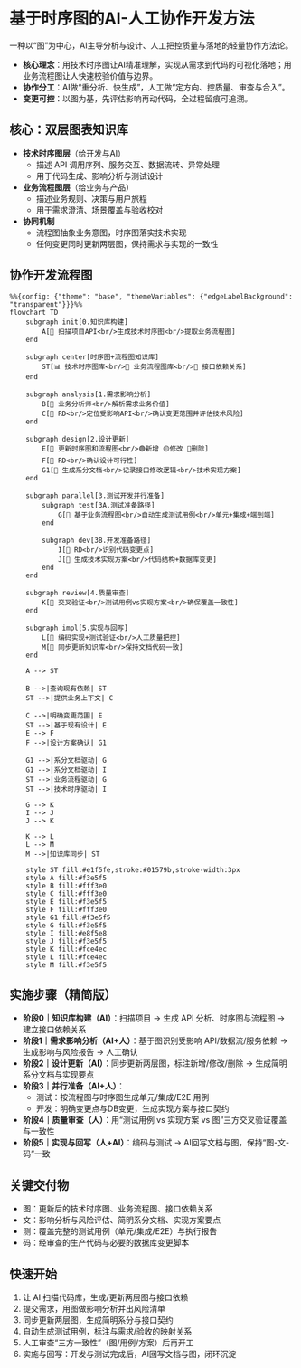 # 基于时序图的AI-人工协作开发方法

一种以“图”为中心，AI主导分析与设计、人工把控质量与落地的轻量协作方法论。

- **核心理念**：用技术时序图让AI精准理解，实现从需求到代码的可视化落地；用业务流程图让人快速校验价值与边界。
- **协作分工**：AI做“重分析、快生成”，人工做“定方向、控质量、审查与合入”。
- **变更可控**：以图为基，先评估影响再动代码，全过程留痕可追溯。

## 核心：双层图表知识库

- **技术时序图层**（给开发与AI）
  - 描述 API 调用序列、服务交互、数据流转、异常处理
  - 用于代码生成、影响分析与测试设计
- **业务流程图层**（给业务与产品）
  - 描述业务规则、决策与用户旅程
  - 用于需求澄清、场景覆盖与验收校对
- **协同机制**
  - 流程图抽象业务意图，时序图落实技术实现
  - 任何变更同时更新两层图，保持需求与实现的一致性

## 协作开发流程图

```mermaid
%%{config: {"theme": "base", "themeVariables": {"edgeLabelBackground": "transparent"}}}%%
flowchart TD
    subgraph init[0.知识库构建]
        A[🤖 扫描项目API<br/>生成技术时序图<br/>提取业务流程图]
    end

    subgraph center[时序图+流程图知识库]
        ST[📊 技术时序图库<br/>🔄 业务流程图库<br/>🔗 接口依赖关系]
    end

    subgraph analysis[1.需求影响分析]
        B[👤 业务分析师<br/>解析需求业务价值]
        C[👤 RD<br/>定位受影响API<br/>确认变更范围并评估技术风险]
    end

    subgraph design[2.设计更新]
        E[🤖 更新时序图和流程图<br/>🟢新增 🟡修改 🔴删除]
        F[👤 RD<br/>确认设计可行性]
        G1[🤖 生成系分文档<br/>记录接口修改逻辑<br/>技术实现方案]
    end

    subgraph parallel[3.测试开发并行准备]
        subgraph test[3A.测试准备路径]
            G[🤖 基于业务流程图<br/>自动生成测试用例<br/>单元+集成+端到端]
        end

        subgraph dev[3B.开发准备路径]
            I[👤 RD<br/>识别代码变更点]
            J[🤖 生成技术实现方案<br/>代码结构+数据库变更]
        end
    end

    subgraph review[4.质量审查]
        K[👤 交叉验证<br/>测试用例vs实现方案<br/>确保覆盖一致性]
    end

    subgraph impl[5.实现与回写]
        L[👤 编码实现+测试验证<br/>人工质量把控]
        M[🤖 同步更新知识库<br/>保持文档代码一致]
    end

    A --> ST

    B -->|查询现有依赖| ST
    ST -->|提供业务上下文| C

    C -->|明确变更范围| E
    ST -->|基于现有设计| E
    E --> F
    F -->|设计方案确认| G1

    G1 -->|系分文档驱动| G
    G1 -->|系分文档驱动| I
    ST -->|业务流程驱动| G
    ST -->|技术时序驱动| I

    G --> K
    I --> J
    J --> K

    K --> L
    L --> M
    M -->|知识库同步| ST

    style ST fill:#e1f5fe,stroke:#01579b,stroke-width:3px
    style A fill:#f3e5f5
    style B fill:#fff3e0
    style C fill:#fff3e0
    style E fill:#f3e5f5
    style F fill:#fff3e0
    style G1 fill:#f3e5f5
    style G fill:#f3e5f5
    style I fill:#e8f5e8
    style J fill:#f3e5f5
    style K fill:#fce4ec
    style L fill:#fce4ec
    style M fill:#f3e5f5
```

## 实施步骤（精简版）

- **阶段0｜知识库构建（AI）**：扫描项目 → 生成 API 分析、时序图与流程图 → 建立接口依赖关系
- **阶段1｜需求影响分析（AI+人）**：基于图识别受影响 API/数据流/服务依赖 → 生成影响与风险报告 → 人工确认
- **阶段2｜设计更新（AI）**：同步更新两层图，标注新增/修改/删除 → 生成简明系分文档与实现要点
- **阶段3｜并行准备（AI+人）**：
  - 测试：按流程图与时序图生成单元/集成/E2E 用例
  - 开发：明确变更点与DB变更，生成实现方案与接口契约
- **阶段4｜质量审查（人）**：用“测试用例 vs 实现方案 vs 图”三方交叉验证覆盖与一致性
- **阶段5｜实现与回写（人+AI）**：编码与测试 → AI回写文档与图，保持“图-文-码”一致

## 关键交付物

- 图：更新后的技术时序图、业务流程图、接口依赖关系
- 文：影响分析与风险评估、简明系分文档、实现方案要点
- 测：覆盖完整的测试用例（单元/集成/E2E）与执行报告
- 码：经审查的生产代码与必要的数据库变更脚本

## 快速开始

1. 让 AI 扫描代码库，生成/更新两层图与接口依赖
2. 提交需求，用图做影响分析并出风险清单
3. 同步更新两层图，生成简明系分与接口契约
4. 自动生成测试用例，标注与需求/验收的映射关系
5. 人工审查“三方一致性”（图/用例/方案）后再开工
6. 实施与回写：开发与测试完成后，AI回写文档与图，闭环沉淀
